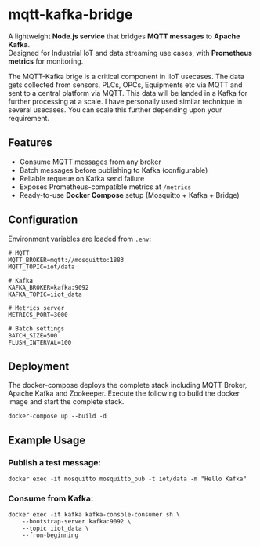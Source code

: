 # mqtt-kafka-bridge
A lightweight **Node.js service** that bridges **MQTT messages** to **Apache Kafka**.  
Designed for Industrial IoT and data streaming use cases, with **Prometheus metrics** for monitoring.

The MQTT-Kafka brige is a critical component in IIoT usecases. The data gets collected from sensors, PLCs, OPCs, Equipments etc via MQTT and sent to a central platform via MQTT. This data will be landed in a Kafka for further processing at a scale. I have personally used similar technique in several usecases. You can scale this further depending upon your requirement.

## Features
- Consume MQTT messages from any broker
- Batch messages before publishing to Kafka (configurable)
- Reliable requeue on Kafka send failure
- Exposes Prometheus-compatible metrics at `/metrics`
- Ready-to-use **Docker Compose** setup (Mosquitto + Kafka + Bridge)


## Configuration

Environment variables are loaded from `.env`:

```env
# MQTT
MQTT_BROKER=mqtt://mosquitto:1883
MQTT_TOPIC=iot/data

# Kafka
KAFKA_BROKER=kafka:9092
KAFKA_TOPIC=iiot_data

# Metrics server
METRICS_PORT=3000

# Batch settings
BATCH_SIZE=500
FLUSH_INTERVAL=100
```

## Deployment

The docker-compose deploys the complete stack including MQTT Broker, Apache Kafka and Zookeeper.
Execute the following to build the docker image and start the complete stack.
```
docker-compose up --build -d
```
## Example Usage
### Publish a test message:
```
docker exec -it mosquitto mosquitto_pub -t iot/data -m "Hello Kafka"
```
### Consume from Kafka:
```
docker exec -it kafka kafka-console-consumer.sh \
    --bootstrap-server kafka:9092 \
    --topic iiot_data \
    --from-beginning
```

